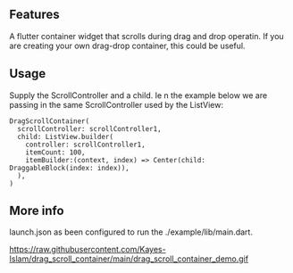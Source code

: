 ## Features

A flutter container widget that scrolls during drag and drop operatin. If you are creating your own drag-drop container, this could be useful.



## Usage

Supply the ScrollController and a child. Ie n the example below we are passing in the same ScrollController used by the ListView:
```
DragScrollContainer(
  scrollController: scrollController1,
  child: ListView.builder(
    controller: scrollController1,
    itemCount: 100,
    itemBuilder:(context, index) => Center(child: DraggableBlock(index: index)),
  ),
)
```

## More info
launch.json as been configured to run the ./example/lib/main.dart.


https://raw.githubusercontent.com/Kayes-Islam/drag_scroll_container/main/drag_scroll_container_demo.gif